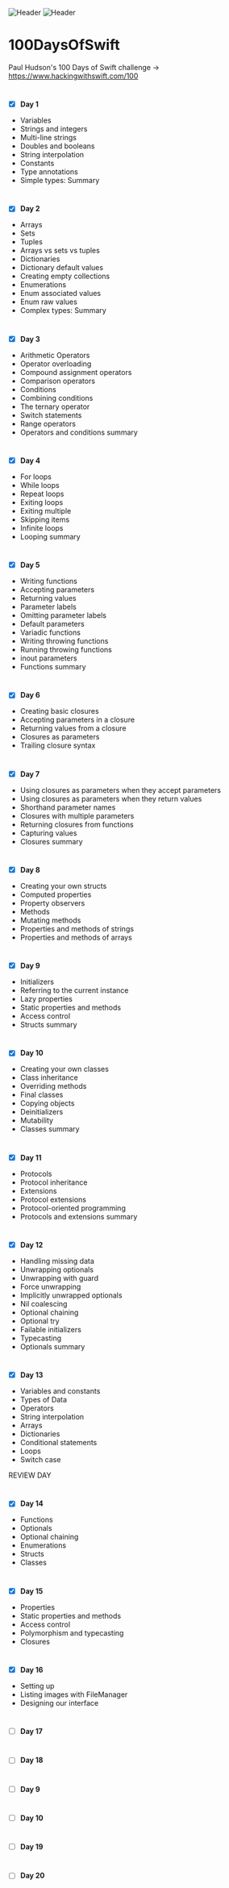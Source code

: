 ![Header](https://img.shields.io/badge/platform-iOS-lightgrey.svg)
![Header](https://img.shields.io/badge/completion-16/100-brightgreen.svg)

# 100DaysOfSwift
Paul Hudson's 100 Days of Swift challenge -> https://www.hackingwithswift.com/100

#
 - [x] <b>Day 1</b>
* Variables
* Strings and integers
* Multi-line strings
* Doubles and booleans
* String interpolation
* Constants
* Type annotations
* Simple types: Summary

#
 - [x] <b>Day 2</b>
* Arrays
* Sets
* Tuples
* Arrays vs sets vs tuples
* Dictionaries
* Dictionary default values
* Creating empty collections
* Enumerations
* Enum associated values
* Enum raw values
* Complex types: Summary

#
 - [x] <b>Day 3</b>
* Arithmetic Operators
* Operator overloading
* Compound assignment operators
* Comparison operators
* Conditions
* Combining conditions
* The ternary operator
* Switch statements
* Range operators
* Operators and conditions summary

#
 - [x] <b>Day 4</b>
* For loops
* While loops
* Repeat loops
* Exiting loops
* Exiting multiple
* Skipping items
* Infinite loops
* Looping summary
 
 #
 - [x] <b>Day 5</b>
* Writing functions
* Accepting parameters
* Returning values
* Parameter labels
* Omitting parameter labels
* Default parameters
* Variadic functions
* Writing throwing functions
* Running throwing functions
* inout parameters
* Functions summary
 
 #
 - [x] <b>Day 6</b>
* Creating basic closures
* Accepting parameters in a closure
* Returning values from a closure
* Closures as parameters
* Trailing closure syntax
 
 #
 - [x] <b>Day 7</b>
* Using closures as parameters when they accept parameters
* Using closures as parameters when they return values
* Shorthand parameter names
* Closures with multiple parameters
* Returning closures from functions
* Capturing values
* Closures summary
 
 #
 - [x] <b>Day 8</b>
* Creating your own structs
* Computed properties
* Property observers
* Methods
* Mutating methods
* Properties and methods of strings
* Properties and methods of arrays

 #
 - [x] <b>Day 9</b>
* Initializers
* Referring to the current instance
* Lazy properties
* Static properties and methods
* Access control
* Structs summary
 
 #
 - [x] <b>Day 10</b>
* Creating your own classes
* Class inheritance
* Overriding methods
* Final classes
* Copying objects
* Deinitializers
* Mutability
* Classes summary

 #
 - [x] <b>Day 11</b>
* Protocols
* Protocol inheritance
* Extensions
* Protocol extensions
* Protocol-oriented programming
* Protocols and extensions summary
 
 #
 - [x] <b>Day 12</b>
* Handling missing data
* Unwrapping optionals
* Unwrapping with guard
* Force unwrapping
* Implicitly unwrapped optionals
* Nil coalescing
* Optional chaining
* Optional try
* Failable initializers
* Typecasting
* Optionals summary

 #
 - [x] <b>Day 13</b>
* Variables and constants
* Types of Data
* Operators
* String interpolation
* Arrays
* Dictionaries
* Conditional statements
* Loops
* Switch case

REVIEW DAY
 
 #
 - [x] <b>Day 14</b>
* Functions
* Optionals
* Optional chaining
* Enumerations
* Structs
* Classes

 #
 - [x] <b>Day 15</b>
* Properties
* Static properties and methods
* Access control
* Polymorphism and typecasting
* Closures
 
 #
 - [x] <b>Day 16</b>
 
* Setting up
* Listing images with FileManager
* Designing our interface


 #
 - [ ] <b>Day 17</b>
 
 #
 - [ ] <b>Day 18</b>

 #
 - [ ] <b>Day 9</b>
 
 #
 - [ ] <b>Day 10</b>

 #
 - [ ] <b>Day 19</b>
 
 #
 - [ ] <b>Day 20</b>


